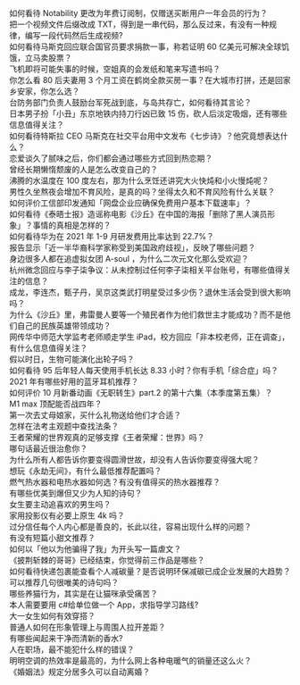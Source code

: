 如何看待 Notability 更改为年费订阅制，仅赠送买断用户一年会员的行为？  
把一个视频文件后缀改成 TXT，得到是一串代码，那么反过来，有没有一种规律，编写一段代码然后生成视频?  
如何看待马斯克回应联合国官员要求捐款一事，称若证明 60 亿美元可解决全球饥饿，立马卖股票？  
飞机即将可能失事的时候，空姐真的会发纸和笔来写遗书吗？  
你怎么看 80 后夫妻用 3 个月工资在鹤岗全款买房一事？在大城市打拼，还是回家乡安家，你怎么选？  
台防务部门负责人鼓励台军死战到底，与岛共存亡，如何看待其言论？  
日本男子扮「小丑」东京地铁内持刀行凶已致 15 伤，砍人后淡定吸烟，还有哪些信息值得关注？  
如何看待特斯拉 CEO 马斯克在社交平台用中文发布《七步诗》？他究竟想表达什么？  
恋爱谈久了腻味之后，你们都会通过哪些方式回到热恋期？  
曾经长期懒惰颓废的人是怎么改变自己的？  
沸腾的水温度在 100 度左右，那为什么烹饪还讲究大火快炖和小火慢炖呢？  
男性久坐熬夜会增加不育风险，是真的吗？坐得太久和不育风险有什么关联？  
如何评价工信部印发通知「网盘企业应确保免费用户基本下载速率」？  
如何看待《泰晤士报》造谣称电影《沙丘》在中国的海报「删除了黑人演员形象」？事情的真相是怎样的？  
如何看待华为在 2021 年 1-9 月研发费用比率达到 22.7%？  
报告显示「近一半华裔科学家称受到美国政府歧视」，反映了哪些问题？  
身边很多人都在追虚拟女团 A-soul ，为什么二次元文化那么受欢迎？  
杭州微念回应与李子柒争议：从未控制过任何李子柒相关平台账号，有哪些值得关注的信息？  
成龙，李连杰，甄子丹，吴京这类武打明星受过多少伤？退休生活会受到很大影响吗？  
为什么《沙丘》里，弗雷曼人要等一个殖民者作为他们救世主才能成功？而不是他们自己的民族英雄带领成功？  
网传华中师范大学监考老师顺走学生 iPad，校方回应「非本校老师，正在调查」，有什么信息值得关注？  
假以时日，生物可能演化出轮子吗？  
如何看待 95 后年轻人每天使用手机长达 8.33 小时？你有手机「综合症」吗？  
2021 年有哪些好用的蓝牙耳机推荐？  
如何评价 10 月新番动画《无职转生》part.2 的第十六集（本季度第五集）？  
M1 max 顶配能否战四年？  
第一次去丈母娘家，买什么礼物送给他们才合适？  
怎样在法考主观题中查找法条？  
王者荣耀的世界观真的足够支撑《王者荣耀：世界》吗？  
哪句话最近很治愈你？  
为什么所有人都告诉你要变得圆滑世故，却没有人告诉你要变得强大呢？  
想玩《永劫无间》，有什么最低推荐配置吗？  
燃气热水器和电热水器如何选？有没有值得买的热水器推荐？  
有哪些优美到爆但又少为人知的诗句？  
女生要主动追喜欢的男生吗？  
家用投影仪有必要上原生 4k 吗？  
过分信任每个人内心都是善良的，长此以往，容易出现什么样的问题？  
有没有短篇小甜文推荐？  
如何以「他以为他骗得了我」为开头写一篇虐文？  
《披荆斩棘的哥哥》已经结束，你觉得前三作品是哪些？  
如何看待快递包裹能查看个人减碳量？是否说明环保减碳已成企业发展的大趋势？  
可以推荐几句很唯美的诗句吗？  
哪些养猫行为，其实是在让猫咪承受痛苦？  
本人需要要用 c#给单位做一个 App，求指导学习路线?  
大一女生如何有效穿搭？  
普通人如何在形象管理上与周围人拉开差距？  
有哪些闻起来干净而清新的香水?  
人在职场，最不能犯什么样的错误？  
明明空调的热效率是最高的，为什么网上各种电暖气的销量还这么火？  
《婚姻法》规定分居多久可以自动离婚？  
